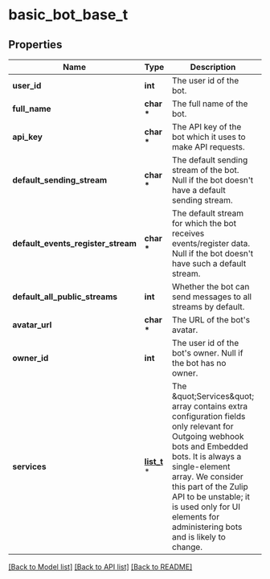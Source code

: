 # basic_bot_base_t

## Properties
Name | Type | Description | Notes
------------ | ------------- | ------------- | -------------
**user_id** | **int** | The user id of the bot.  | [optional] 
**full_name** | **char \*** | The full name of the bot.  | [optional] 
**api_key** | **char \*** | The API key of the bot which it uses to make API requests.  | [optional] 
**default_sending_stream** | **char \*** | The default sending stream of the bot. Null if the bot doesn&#39;t have a default sending stream.  | [optional] 
**default_events_register_stream** | **char \*** | The default stream for which the bot receives events/register data. Null if the bot doesn&#39;t have such a default stream.  | [optional] 
**default_all_public_streams** | **int** | Whether the bot can send messages to all streams by default.  | [optional] 
**avatar_url** | **char \*** | The URL of the bot&#39;s avatar.  | [optional] 
**owner_id** | **int** | The user id of the bot&#39;s owner.  Null if the bot has no owner.  | [optional] 
**services** | [**list_t**](one_ofobjectobject.md) \* | The \&quot;Services\&quot; array contains extra configuration fields only relevant for Outgoing webhook bots and Embedded bots.  It is always a single-element array.  We consider this part of the Zulip API to be unstable; it is used only for UI elements for administering bots and is likely to change.  | [optional] 

[[Back to Model list]](../README.md#documentation-for-models) [[Back to API list]](../README.md#documentation-for-api-endpoints) [[Back to README]](../README.md)


